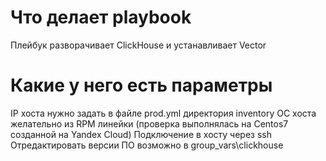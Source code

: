 # Что делает playbook

Плейбук разворачивает ClickHouse и устанавливает Vector

# Какие у него есть параметры

IP хоста нужно задать в файле prod.yml директория inventory
OC хоста желательно из RPM линейки (проверка выполнялась на Centos7 созданной на Yandex Cloud)
Подключение в хосту через ssh
Отредактировать версии ПО возможно в group_vars\clickhouse
